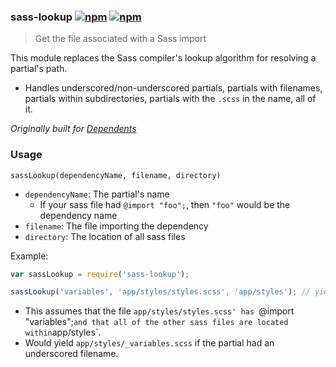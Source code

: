 ### sass-lookup [![npm](http://img.shields.io/npm/v/sass-lookup.svg)](https://npmjs.org/package/sass-lookup) [![npm](http://img.shields.io/npm/dm/sass-lookup.svg)](https://npmjs.org/package/sass-lookup)

> Get the file associated with a Sass import

This module replaces the Sass compiler's lookup algorithm for resolving a partial's path.

* Handles underscored/non-underscored partials,
partials with filenames, partials within subdirectories,
partials with the `.scss` in the name, all of it.

*Originally built for [Dependents](https://github.com/mrjoelkemp/Dependents#dependents)*

### Usage

`sassLookup(dependencyName, filename, directory)`

* `dependencyName`: The partial's name
  * If your sass file had `@import "foo";`, then `"foo"` would be the dependency name
* `filename`: The file importing the dependency
* `directory`: The location of all sass files

Example:

```js
var sassLookup = require('sass-lookup');

sassLookup('variables', 'app/styles/styles.scss', 'app/styles'); // yields app/styles/variables.scss
```

* This assumes that the file `app/styles/styles.scss' has `@import "variables";`
and that all of the other sass files are located within `app/styles`.
* Would yield `app/styles/_variables.scss` if the partial had an underscored filename.